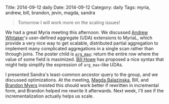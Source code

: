 Title: 2014-09-12 daily
Date: 2014-09-12
Category: daily
Tags: myria, andrew, bill, brandon, jevin, magda, sandra

> Tomorrow I will work more on the scaling issues!

We had a great Myria meeting this afternoon. We discussed [Andrew Whitaker](http://r.halper.in/coauth/whitaker)'s user-defined aggregate (UDA) extensions to MyriaL, which provide a very nice way to get scalable, distributed partial aggregation to implement many complicated aggregations in a single scan rather than through joins. The poster child is [`arg_max`](https://github.com/uwescience/raco/pull/336#diff-bfec5b84bb73fdca4c61627f00d1e6dcR1908): return the entire row where the value of some field is maximized. [Bill Howe](http://r.halper.in/coauth/billhowe) has proposed a nice syntax that might help simplify the expression of `arg_max`-like UDAs.

I presented Sandra's least-common ancestor query to the group, and we discussed optimizations. At the meeting, [Magda Balazinska](http://r.halper.in/coauth/magda), Bill, and [Brandon Myers](http://r.halper.in/coauth/bdmyers) insisted this should work better if rewritten in incremental form, and Brandon helped me rewrite it afterwards. Next week, I'll see if the incrementalization actually helps us scale.